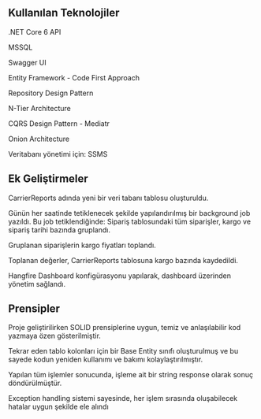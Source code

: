 ## Kullanılan Teknolojiler
.NET Core 6 API

MSSQL

Swagger UI

Entity Framework - Code First Approach

Repository Design Pattern

N-Tier Architecture

CQRS Design Pattern - Mediatr

Onion Architecture

Veritabanı yönetimi için: SSMS

## Ek Geliştirmeler

CarrierReports adında yeni bir veri tabanı tablosu oluşturuldu.

Günün her saatinde tetiklenecek şekilde yapılandırılmış bir background job yazıldı. Bu job tetiklendiğinde:
  Sipariş tablosundaki tüm siparişler, kargo ve sipariş tarihi bazında gruplandı.
  
  Gruplanan siparişlerin kargo fiyatları toplandı.
  
  Toplanan değerler, CarrierReports tablosuna kargo bazında kaydedildi.
  
Hangfire Dashboard konfigürasyonu yapılarak, dashboard üzerinden yönetim sağlandı.


## Prensipler
Proje geliştirilirken SOLID prensiplerine uygun, temiz ve anlaşılabilir kod yazmaya özen gösterilmiştir. 

Tekrar eden tablo kolonları için bir Base Entity sınıfı oluşturulmuş ve bu sayede kodun yeniden kullanımı ve bakımı kolaylaştırılmıştır.

Yapılan tüm işlemler sonucunda, işleme ait bir string response olarak sonuç döndürülmüştür.

Exception handling sistemi sayesinde, her işlem sırasında oluşabilecek hatalar uygun şekilde ele alındı
